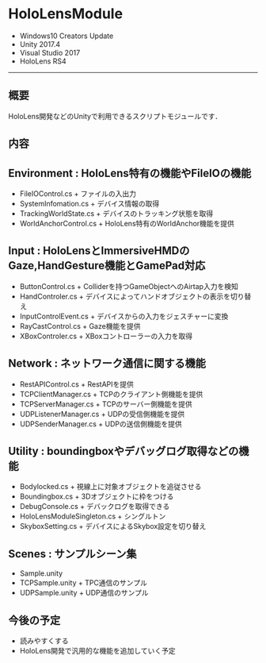 # HoloLensModule
- Windows10 Creators Update
- Unity 2017.4
- Visual Studio 2017
- HoloLens RS4
----------
## 概要
HoloLens開発などのUnityで利用できるスクリプトモジュールです．

## 内容
## Environment : HoloLens特有の機能やFileIOの機能
- FileIOControl.cs
       + ファイルの入出力
- SystemInfomation.cs
       + デバイス情報の取得
- TrackingWorldState.cs
       + デバイスのトラッキング状態を取得
- WorldAnchorControl.cs
       + HoloLens特有のWorldAnchor機能を提供
## Input : HoloLensとImmersiveHMDのGaze,HandGesture機能とGamePad対応
- ButtonControl.cs
       + Colliderを持つGameObjectへのAirtap入力を検知
- HandControler.cs
       + デバイスによってハンドオブジェクトの表示を切り替え
- InputControlEvent.cs
       + デバイスからの入力をジェスチャーに変換
- RayCastControl.cs
       + Gaze機能を提供
- XBoxControler.cs
       + XBoxコントローラーの入力を取得
## Network : ネットワーク通信に関する機能
- RestAPIControl.cs
       + RestAPIを提供
- TCPClientManager.cs
       + TCPのクライアント側機能を提供
- TCPServerManager.cs
       + TCPのサーバー側機能を提供
- UDPListenerManager.cs
       + UDPの受信側機能を提供
- UDPSenderManager.cs
       + UDPの送信側機能を提供
## Utility : boundingboxやデバッグログ取得などの機能
- Bodylocked.cs
       + 視線上に対象オブジェクトを追従させる
- Boundingbox.cs
       + 3Dオブジェクトに枠をつける
- DebugConsole.cs
       + デバックログを取得できる
- HoloLensModuleSingleton.cs
       + シングルトン
- SkyboxSetting.cs
       + デバイスによるSkybox設定を切り替え
## Scenes : サンプルシーン集
- Sample.unity
- TCPSample.unity
       + TPC通信のサンプル
- UDPSample.unity
       + UDP通信のサンプル

## 今後の予定
- 読みやすくする
- HoloLens開発で汎用的な機能を追加していく予定
